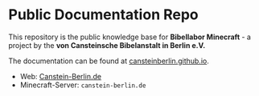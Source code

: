 # Public Documentation Repo

This repository is the public knowledge base for **Bibellabor Minecraft** - a project by the **von Cansteinsche Bibelanstalt in Berlin e.V.**

The documentation can be found at [cansteinberlin.github.io](https://cansteinberlin.github.io/docu/).


- Web: [Canstein-Berlin.de](https://canstein-berlin.de)
- Minecraft-Server: `canstein-berlin.de`
